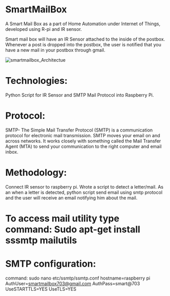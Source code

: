 # SmartMailBox
 A Smart Mail Box as a part of Home Automation under Internet of Things, developed using R-pi and IR sensor.
 
Smart mail box will have an IR Sensor attached to the inside of the postbox. Whenever a post is dropped into the postbox, the user is notified that you have a new mail in your postbox through gmail.

![smartmailbox_Architectue](https://user-images.githubusercontent.com/36333782/56877972-4ac74c00-6a6f-11e9-8b2b-b12060bf3cb1.jpg)


# Technologies:
Python Script for IR Sensor and SMTP Mail Protocol into Raspberry Pi.
# Protocol:
SMTP- The Simple Mail Transfer Protocol (SMTP) is a communication protocol for electronic mail transmission. SMTP moves your email on and across networks. It works closely with something called the Mail Transfer Agent (MTA) to send your communication to the right computer and email inbox.
# Methodology:
Connect IR sensor to raspberry pi. Wrote a script to detect a letter/mail. As an when a letter is detected, python script send email using smtp protocol and the user will receive an email notifying him about the mail.

# To access mail utility type command: Sudo apt-get install sssmtp mailutils

# SMTP configuration:
command: sudo nano etc/ssmtp/ssmtp.conf
hostname=raspberry pi
AuthUser=smartmailbox703@gmail.com
AuthPass=smart@703
UseSTARTTLS=YES
UseTLS=YES
